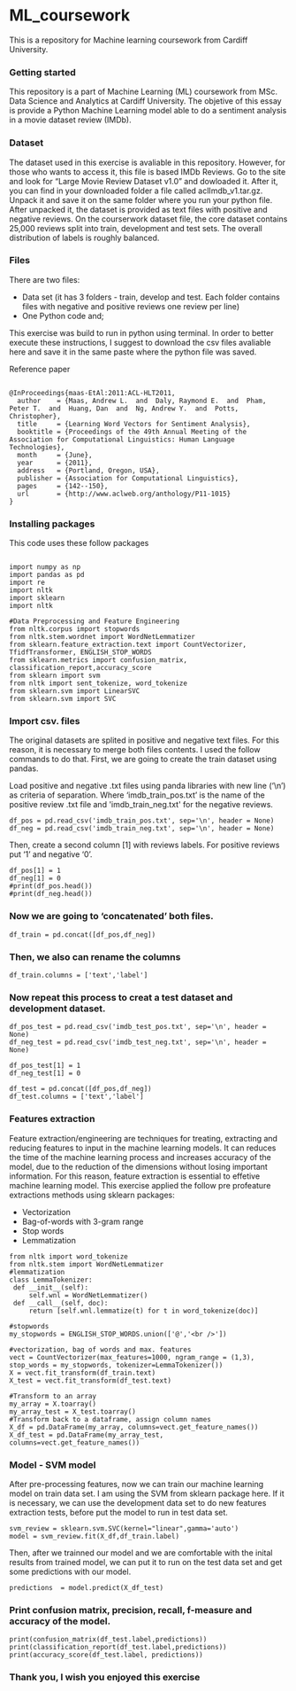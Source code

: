 # ML_coursework
This is a repository for Machine learning coursework from Cardiff University. 

### Getting started
This repository is a part of Machine Learning (ML) coursework from MSc. Data Science and Analytics at Cardiff University. The objetive of this essay is provide a Python Machine Learning model able to do a sentiment analysis in a movie dataset review (IMDb).

### Dataset 

The dataset used in this exercise is avaliable in this repository. However, for those who wants to access it, this file is based IMDb Reviews. Go to the site and look for “Large Movie Review Dataset v1.0” and dowloaded it. After it, you can find in your downloaded folder a file called aclImdb_v1.tar.gz. Unpack it and save it on the same folder where you run your python file. After unpacked it, the dataset is provided as text files with positive and negative reviews.  On the courserwork dataset file, the core dataset contains 25,000 reviews split into train, development and test sets. The overall distribution of labels is roughly balanced. 

### Files

There are two files: 
- Data set (it has 3 folders - train, develop and test. Each folder contains files with negative and positive reviews one review per line)
- One Python code and;

This exercise was build to run in python using terminal. In order to better execute these instructions, I suggest to download the csv files avaliable here and save it in the same paste where the python file was saved.   


Reference paper
```

@InProceedings{maas-EtAl:2011:ACL-HLT2011,
  author    = {Maas, Andrew L.  and  Daly, Raymond E.  and  Pham, Peter T.  and  Huang, Dan  and  Ng, Andrew Y.  and  Potts, Christopher},
  title     = {Learning Word Vectors for Sentiment Analysis},
  booktitle = {Proceedings of the 49th Annual Meeting of the Association for Computational Linguistics: Human Language Technologies},
  month     = {June},
  year      = {2011},
  address   = {Portland, Oregon, USA},
  publisher = {Association for Computational Linguistics},
  pages     = {142--150},
  url       = {http://www.aclweb.org/anthology/P11-1015}
}
```


### Installing packages

This code uses these follow packages

```

import numpy as np
import pandas as pd
import re
import nltk
import sklearn
import nltk

#Data Preprocessing and Feature Engineering
from nltk.corpus import stopwords
from nltk.stem.wordnet import WordNetLemmatizer
from sklearn.feature_extraction.text import CountVectorizer, TfidfTransformer, ENGLISH_STOP_WORDS
from sklearn.metrics import confusion_matrix, classification_report,accuracy_score
from sklearn import svm
from nltk import sent_tokenize, word_tokenize
from sklearn.svm import LinearSVC
from sklearn.svm import SVC
```

### Import csv. files
The original datasets are splited in positive and negative text files. For this reason, it is necessary to merge both files contents. I used the follow commands to do that. First, we are going to create the train dataset using pandas.

Load positive and negative .txt files using panda libraries with new line (‘\n’) as criteria of separation. Where ‘imdb_train_pos.txt’ is the name of the positive review .txt file and  'imdb_train_neg.txt' for the negative reviews.  

```
df_pos = pd.read_csv('imdb_train_pos.txt', sep='\n', header = None)
df_neg = pd.read_csv('imdb_train_neg.txt', sep='\n', header = None)
```
Then, create a second column [1] with reviews labels. For positive reviews  put ‘1’ and negative ‘0’. 

```
df_pos[1] = 1
df_neg[1] = 0
#print(df_pos.head())
#print(df_neg.head())
````

### Now we are going to ‘concatenated’ both files.
```
df_train = pd.concat([df_pos,df_neg])
```

### Then, we also can rename the columns
```
df_train.columns = ['text','label']
```

### Now repeat this process to creat a test dataset and development dataset. 
```
df_pos_test = pd.read_csv('imdb_test_pos.txt', sep='\n', header = None)
df_neg_test = pd.read_csv('imdb_test_neg.txt', sep='\n', header = None)

df_pos_test[1] = 1
df_neg_test[1] = 0

df_test = pd.concat([df_pos,df_neg])
df_test.columns = ['text','label']
```

### Features extraction 
Feature extraction/engineering are techniques for treating, extracting and reducing features to input in the machine learning models. It can reduces the time of the machine learning process and increases accuracy of the model, due to the reduction of the dimensions without losing important information. For this reason, feature extraction is essential to effetive machine learning model. This exercise applied the follow pre profeature extractions methods using sklearn packages: 

- Vectorization
- Bag-of-words with 3-gram range
- Stop words
- Lemmatization 

```
from nltk import word_tokenize
from nltk.stem import WordNetLemmatizer
#lemmatization
class LemmaTokenizer:
 def __init__(self):
     self.wnl = WordNetLemmatizer()
 def __call__(self, doc):
     return [self.wnl.lemmatize(t) for t in word_tokenize(doc)]

#stopwords
my_stopwords = ENGLISH_STOP_WORDS.union(['@','<br />'])

#vectorization, bag of words and max. features
vect = CountVectorizer(max_features=1000, ngram_range = (1,3), stop_words = my_stopwords, tokenizer=LemmaTokenizer())
X = vect.fit_transform(df_train.text)
X_test = vect.fit_transform(df_test.text)

#Transform to an array
my_array = X.toarray()
my_array_test = X_test.toarray()
#Transform back to a dataframe, assign column names
X_df = pd.DataFrame(my_array, columns=vect.get_feature_names())
X_df_test = pd.DataFrame(my_array_test, columns=vect.get_feature_names())
```
### Model - SVM model
After pre-processing features, now we can train our machine learning model on train data set. I am using the SVM from sklearn package here. If it is necessary, we can use the development data set to do new features extraction tests, before put the model to run in test data set.   

```
svm_review = sklearn.svm.SVC(kernel="linear",gamma='auto')
model = svm_review.fit(X_df,df_train.label)
```
Then, after we trainned our model and we are comfortable with the inital results from trained model, we can put it to run on the test data set and get some predictions with our model. 
```
predictions  = model.predict(X_df_test)
```
### Print confusion matrix, precision, recall, f-measure and accuracy of the model.
```
print(confusion_matrix(df_test.label,predictions))
print(classification_report(df_test.label,predictions))
print(accuracy_score(df_test.label, predictions))
```
### Thank you, I wish you enjoyed this exercise 
